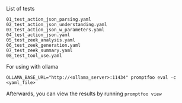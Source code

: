 List of tests

```
01_test_action_json_parsing.yaml 
02_test_action_json_understanding.yaml
03_test_action_json_w_parameters.yaml
04_test_action_json.yaml
05_test_zeek_analysis.yaml
06_test_zeek_generation.yaml
07_test_zeek_summary.yaml
08_test_tool_use.yaml
```

For using with ollama

```
OLLAMA_BASE_URL="http://<ollama_server>:11434" promptfoo eval -c <yaml_file>
```

Afterwards, you can view the results by running `promptfoo view`
